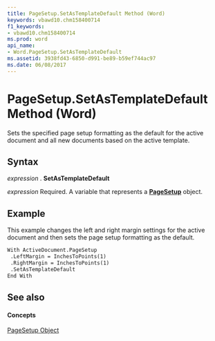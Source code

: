 ```yaml
---
title: PageSetup.SetAsTemplateDefault Method (Word)
keywords: vbawd10.chm158400714
f1_keywords:
- vbawd10.chm158400714
ms.prod: word
api_name:
- Word.PageSetup.SetAsTemplateDefault
ms.assetid: 3938fd43-6850-d991-be89-b59ef744ac97
ms.date: 06/08/2017
---
```



# PageSetup.SetAsTemplateDefault Method (Word)

Sets the specified page setup formatting as the default for the active document and all new documents based on the active template.


## Syntax

 _expression_ . **SetAsTemplateDefault**

 _expression_ Required. A variable that represents a **[PageSetup](Word.PageSetup.md)** object.


## Example

This example changes the left and right margin settings for the active document and then sets the page setup formatting as the default.


```vb
With ActiveDocument.PageSetup 
 .LeftMargin = InchesToPoints(1) 
 .RightMargin = InchesToPoints(1) 
 .SetAsTemplateDefault 
End With
```


## See also


#### Concepts


[PageSetup Object](Word.PageSetup.md)

